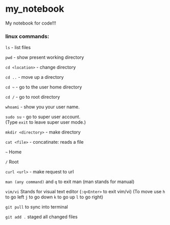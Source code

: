 # my_notebook
My notebook for code!!!

### linux commands:

`ls` - list files

`pwd` - show present working directory

`cd <location>` - change directory
    
`cd ..` - move up a directory
    
`cd ~` - go to the user home directory
    
`cd /` - go to root directory

`whoami` - show you your user name.

`sudo su` - go to super user account.  
(Type `exit` to leave super user mode.)

`mkdir <directory>` - make directory

`cat <file>` - concatinate: reads a file

` ~ ` Home

` / ` Root

`curl <url>` - make request to url

`man (any command)` and `q` to exit man
        (man stands for manual)

`vim/vi` Stands for visual text editor
        (`:q<Enter>` to exit vim/vi)
        (To move use `h` to go left
                     `j` to go down
                     `k` to go up
                     `l` to go right)
      
`git pull` to sync into terminal

`git add .` staged all changed files
